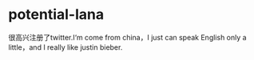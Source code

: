 potential-lana
==============

很高兴注册了twitter.I‘m come from china，I just can speak English only a little，and I really like justin bieber.

